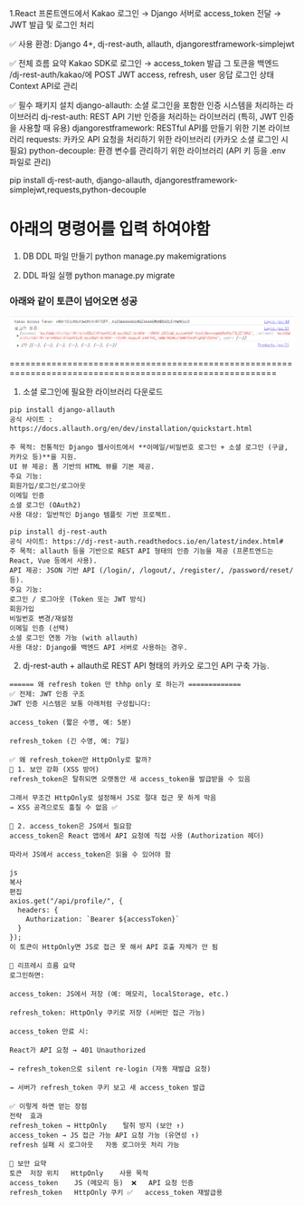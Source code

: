 1.React 프론트엔드에서 Kakao 로그인 → Django 서버로 access_token 전달 → JWT 발급 및 로그인 처리

✅ 사용 환경: Django 4+, dj-rest-auth, allauth, djangorestframework-simplejwt


✅ 전체 흐름 요약
Kakao SDK로 로그인 → access_token 발급
그 토큰을 백엔드 /dj-rest-auth/kakao/에 POST
JWT access, refresh, user 응답
로그인 상태 Context API로 관리

✅ 필수 패키지 설치
django-allauth: 소셜 로그인을 포함한 인증 시스템을 처리하는 라이브러리
dj-rest-auth: REST API 기반 인증을 처리하는 라이브러리 (특히, JWT 인증을 사용할 때 유용)
djangorestframework: RESTful API를 만들기 위한 기본 라이브러리
requests: 카카오 API 요청을 처리하기 위한 라이브러리 (카카오 소셜 로그인 시 필요)
python-decouple: 환경 변수를 관리하기 위한 라이브러리 (API 키 등을 .env 파일로 관리)

pip install  dj-rest-auth, django-allauth, djangorestframework-simplejwt,requests,python-decouple

# 아래의 명령어를 입력 하여야함

1. DB DDL 파일 만들기
   python manage.py makemigrations

2. DDL 파일 실행
   python manage.py migrate

### 아래와 같이 토큰이 넘어오면 성공
![alt text](image.png)

=========================================================================================================

1. 소셜 로그인에 필요한 라이브러리 다운로드

```
pip install django-allauth
공식 사이트 : https://docs.allauth.org/en/dev/installation/quickstart.html

주 목적: 전통적인 Django 웹사이트에서 **이메일/비밀번호 로그인 + 소셜 로그인 (구글, 카카오 등)**을 지원.
UI 뷰 제공: 폼 기반의 HTML 뷰를 기본 제공.
주요 기능:
회원가입/로그인/로그아웃
이메일 인증
소셜 로그인 (OAuth2)
사용 대상: 일반적인 Django 템플릿 기반 프로젝트.
```

```
pip install dj-rest-auth
공식 사이트: https://dj-rest-auth.readthedocs.io/en/latest/index.html#
주 목적: allauth 등을 기반으로 REST API 형태의 인증 기능을 제공 (프론트엔드는 React, Vue 등에서 사용).
API 제공: JSON 기반 API (/login/, /logout/, /register/, /password/reset/ 등).
주요 기능:
로그인 / 로그아웃 (Token 또는 JWT 방식)
회원가입
비밀번호 변경/재설정
이메일 인증 (선택)
소셜 로그인 연동 가능 (with allauth)
사용 대상: Django를 백엔드 API 서버로 사용하는 경우.
```

2. dj-rest-auth + allauth로 REST API 형태의 카카오 로그인 API 구축 가능.

```
====== 왜 refresh token 만 thhp only 로 하는가 =============
✅ 전제: JWT 인증 구조
JWT 인증 시스템은 보통 아래처럼 구성됩니다:

access_token (짧은 수명, 예: 5분)

refresh_token (긴 수명, 예: 7일)

✅ 왜 refresh_token만 HttpOnly로 할까?
🔐 1. 보안 강화 (XSS 방어)
refresh_token은 탈취되면 오랫동안 새 access_token을 발급받을 수 있음

그래서 무조건 HttpOnly로 설정해서 JS로 절대 접근 못 하게 막음
→ XSS 공격으로도 훔칠 수 없음 ✅

🧠 2. access_token은 JS에서 필요함
access_token은 React 앱에서 API 요청에 직접 사용 (Authorization 헤더)

따라서 JS에서 access_token은 읽을 수 있어야 함

js
복사
편집
axios.get("/api/profile/", {
  headers: {
    Authorization: `Bearer ${accessToken}`
  }
});
이 토큰이 HttpOnly면 JS로 접근 못 해서 API 호출 자체가 안 됨

🔁 리프레시 흐름 요약
로그인하면:

access_token: JS에서 저장 (예: 메모리, localStorage, etc.)

refresh_token: HttpOnly 쿠키로 저장 (서버만 접근 가능)

access_token 만료 시:

React가 API 요청 → 401 Unauthorized

→ refresh_token으로 silent re-login (자동 재발급 요청)

→ 서버가 refresh_token 쿠키 보고 새 access_token 발급

✅ 이렇게 하면 얻는 장점
전략	효과
refresh_token → HttpOnly	탈취 방지 (보안 ↑)
access_token → JS 접근 가능	API 요청 가능 (유연성 ↑)
refresh 실패 시 로그아웃	자동 로그아웃 처리 가능

🔐 보안 요약
토큰	저장 위치	HttpOnly	사용 목적
access_token	JS (메모리 등)	❌	API 요청 인증
refresh_token	HttpOnly 쿠키	✅	access_token 재발급용

```